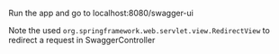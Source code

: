 Run the app and go to localhost:8080/swagger-ui

Note the used `org.springframework.web.servlet.view.RedirectView` to redirect a request in SwaggerController